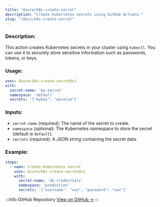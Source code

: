 ```yaml
---
title: "Azure/k8s-create-secret"
description: "Create Kubernetes secrets using GitHub Actions."
slug: "/docs/k8s-create-secret"
---
```


### Description:
This action creates Kubernetes secrets in your cluster using `kubectl`. You can use it to securely store sensitive information such as passwords, tokens, or keys.

### Usage:
```yaml
uses: Azure/k8s-create-secret@v1
with:
  secret-name: 'my-secret'
  namespace: 'default'
  secrets: '{"mykey": "myvalue"}'
```

### Inputs:
- `secret-name` (required): The name of the secret to create.
- `namespace` (optional): The Kubernetes namespace to store the secret (default is `default`).
- `secrets` (required): A JSON string containing the secret data.

### Example:
```yaml
steps:
  - name: Create Kubernetes secret
    uses: Azure/k8s-create-secret@v1
    with:
      secret-name: 'db-credentials'
      namespace: 'production'
      secrets: '{"username": "xxx", "password": "xxx"}'
```

:::info GitHub Repository
[View on GitHub →](https://github.com/Azure/k8s-create-secret)
:::

